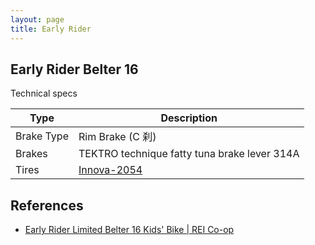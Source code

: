 ```yaml
---
layout: page
title: Early Rider
---
```


## Early Rider Belter 16

Technical specs

| Type | Description |
|-------|--------|
| Brake Type | Rim Brake (C 刹) |
| Brakes | TEKTRO technique fatty tuna brake lever 314A |
| Tires | [Innova-2054](http://www.innovatires.com/tire_serch.php?xPA=IA-2054) |

## References

* [Early Rider Limited Belter 16 Kids' Bike | REI Co-op](https://www.rei.com/product/170501/early-rider-limited-belter-16-kids-bike)